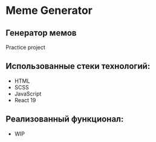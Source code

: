 # Meme Generator
## Генератор мемов
Practice project

## Использованные стеки технологий:

- HTML
- SCSS
- JavaScript
- React 19

## Реализованный функционал:

- WIP